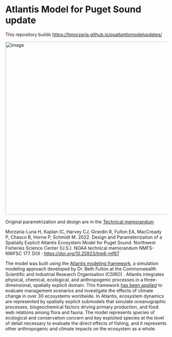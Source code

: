 # Atlantis Model for Puget Sound update

This repository builds https://hmorzaria.github.io/psatlantismodelupdates/

<img width="540" alt="image" src="https://user-images.githubusercontent.com/11339490/204617539-235ae7c8-d26b-42dc-bd3e-d89b729715ad.png">

Original parametrization and design are in the [Technical memorandum](https://repository.library.noaa.gov/view/noaa/40463)

Morzaria-Luna H, Kaplan IC, Harvey CJ, Girardin R, Fulton EA, MacCready P, Chasco B, Horne P, Schmidt M. 2022. Design and Parameterization of a Spatially Explicit Atlantis Ecosystem Model for Puget Sound. Northwest Fisheries Science Center (U.S.). NOAA technical memorandum NMFS-NWFSC 177. DOI : https://doi.org/10.25923/tnp6-mf67

The model was built using the [Atlantis modeling framework](https://research.csiro.au/atlantis/), a simulation modeling approach developed by Dr. Beth Fulton at the Commonwealth Scientific and Industrial Research Organisation (CSIRO) . Atlantis integrates physical, chemical, ecological, and anthropogenic processes in a three-dimensional, spatially explicit domain. This framework [has been applied](https://besjournals.onlinelibrary.wiley.com/doi/full/10.1111/2041-210X.13272) to evaluate management scenarios and investigate the effects of climate change in over 30 ecosystems worldwide. In Atlantis, ecosystem dynamics are represented by spatially explicit submodels that simulate oceanographic processes, biogeochemical factors driving primary production, and food web relations among flora and fauna. The model represents species of ecological and conservation concern and key exploited species at the level of detail necessary to evaluate the direct effects of fishing, and it represents other anthropogenic and climate impacts on the ecosystem as a whole. 


